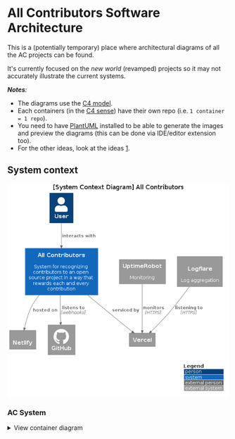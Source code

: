# All Contributors Software Architecture

This is a (potentially temporary) place where architectural diagrams of all the AC projects can be found.

It's currently focused on the _new world_ (revamped) projects so it may not accurately illustrate the current systems.
<!-- ref: https://github.com/all-contributors/app/issues/329 -->

_**Notes**:_
-  The diagrams use the [C4 model](https://c4model.com/#CoreDiagrams).
-  Each containers (in the [C4 sense](https://c4model.com/#faq)) have their own repo (i.e. `1 container = 1 repo`).
- You need to have [PlantUML](https://plantuml.com/starting) installed to be able to generate the images and preview the diagrams (this can be done via IDE/editor extension too).
- For the other ideas, look at the ideas [1](./idea1).

## System context
![AC_System_Context_Diagram](out/sytem/AC_System_Context.png)

<h3>AC System</h3>
<details>
  <summary>
    View container diagram
  </summary>
  <img src="./out/ac_container/AC_Container_Diagram.png" alt="AC_Container_Diagram">

  <h4>CLI</h4>
  <details>
    <summary>
      View component diagram
      </summary>
    <img src="" alt="Cli_Component_Diagram">
  </details>
  <h4>Website</h4>
  <details>
    <summary>
      View component diagram
    </summary>
    <img src="" alt="Website_Component_Diagram">
  </details>
  <h4>App</h4>
  <details>
    <summary>
      View component diagram
    </summary>
    TODO App_Component_Diagram
  </details>
  <h4>Library</h4>
  <details>
    <summary>
      View component diagram
      </summary>
    <img src="" alt="Lib_Component_Diagram">
  </details>
  <h4>AC-Learn</h4>
  <details>
    <summary>
      View component diagram
      </summary>
    <img src="" alt="ACL_Component_Diagram">
  </details>
  <h4>Specification</h4>
  <details>
    <summary>
      View component diagram
      </summary>
    <img src="" alt="Spec_Component_Diagram">
  </details>
</details>
